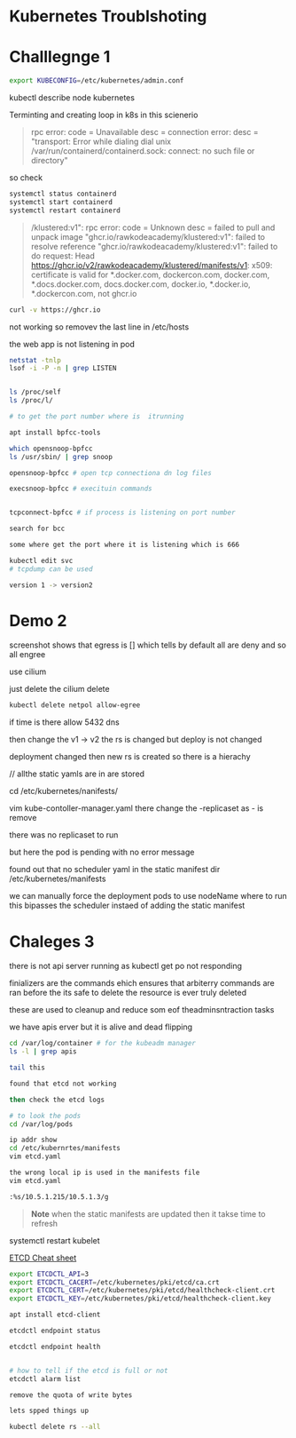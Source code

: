 # Kubernetes Troublshoting 

# Challlegnge 1

```sh
export KUBECONFIG=/etc/kubernetes/admin.conf
```

kubectl describe node kubernetes

Terminting and creating loop in k8s
in this scienerio

> rpc error: code = Unavailable desc = connection error: desc = "transport: Error while dialing dial unix /var/run/containerd/containerd.sock: connect: no such file or directory"

so check 
```sh
systemctl status containerd
systemctl start containerd
systemctl restart containerd
```

> /klustered:v1": rpc error: code = Unknown desc = failed to pull and unpack image "ghcr.io/rawkodeacademy/klustered:v1": failed to resolve reference "ghcr.io/rawkodeacademy/klustered:v1": failed to do request: Head https://ghcr.io/v2/rawkodeacademy/klustered/manifests/v1: x509: certificate is valid for *.docker.com, dockercon.com, docker.com, *.docs.docker.com, docs.docker.com, docker.io, *.docker.io, *.dockercon.com, not ghcr.io
```sh
curl -v https://ghcr.io
```

not working so removev the last line in /etc/hosts

the web app is not listening in pod
```sh
netstat -tnlp
lsof -i -P -n | grep LISTEN


ls /proc/self
ls /proc/l/

# to get the port number where is  itrunning

apt install bpfcc-tools

which opensnoop-bpfcc
ls /usr/sbin/ | grep snoop

opensnoop-bpfcc # open tcp connectiona dn log files

execsnoop-bpfcc # execituin commands 


tcpconnect-bpfcc # if process is listening on port number

search for bcc

some where get the port where it is listening which is 666

kubectl edit svc 
# tcpdump can be used

version 1 -> version2

```

# Demo 2

screenshot shows that egress is [] which tells
by default all are deny and so all engree

use cilium 

just delete the cilium delete

```sh
kubectl delete netpol allow-egree
```

if time is there
allow 5432 dns 



then change the v1 -> v2
the rs is changed but deploy is not changed

deployment changed then new rs is created so there is a hierachy 

// allthe static yamls are in are stored

cd /etc/kubernetes/nanifests/

vim  kube-contoller-manager.yaml there change the -replicaset as - is remove

there was no replicaset to run

but here the pod is pending with no error message

found out that no scheduler yaml in the static manifest dir
/etc/kubernetes/manifests


we can manually force the deployment pods to use nodeName where to run this bipasses the scheduler instaed of adding the static manifest


# Chaleges 3

there is not api server running
as kubectl get po not responding


finializers are the commands ehich ensures that arbiterry commands are ran before the its safe to delete the resource is ever truly deleted

these are used to cleanup and reduce som eof theadminsntraction tasks

we have apis erver but it is alive and dead flipping

```sh
cd /var/log/container # for the kubeadm manager
ls -l | grep apis

tail this

found that etcd not working

then check the etcd logs

# to look the pods
cd /var/log/pods
```

```sh
ip addr show
cd /etc/kubernrtes/manifests
vim etcd.yaml

the wrong local ip is used in the manifests file
vim etcd.yaml

:%s/10.5.1.215/10.5.1.3/g
```

> **Note**
when the static manifests are updated then it takse time to refresh

systemctl restart kubelet

[ETCD Cheat sheet](https://www.devops.buzz/public/kubernetes/etcd-cheat-sheet)


```sh
export ETCDCTL_API=3
export ETCDCTL_CACERT=/etc/kubernetes/pki/etcd/ca.crt
export ETCDCTL_CERT=/etc/kubernetes/pki/etcd/healthcheck-client.crt
export ETCDCTL_KEY=/etc/kubernetes/pki/etcd/healthcheck-client.key

apt install etcd-client

etcdctl endpoint status

etcdctl endpoint health


# how to tell if the etcd is full or not
etcdctl alarm list

remove the quota of write bytes

lets spped things up

kubectl delete rs --all
```
